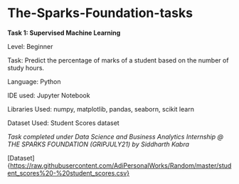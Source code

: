 # The-Sparks-Foundation-tasks

**Task 1: Supervised Machine Learning**

Level: Beginner

Task: Predict the percentage of marks of a student based on the number of study hours.

Language: Python

IDE used: Jupyter Notebook

Libraries Used: numpy, matplotlib, pandas, seaborn, scikit learn

Dataset Used: Student Scores dataset

_Task completed under Data Science and Business Analytics Internship @ THE SPARKS FOUNDATION (GRIPJULY21) by Siddharth Kabra_

[Dataset]{https://raw.githubusercontent.com/AdiPersonalWorks/Random/master/student_scores%20-%20student_scores.csv}

